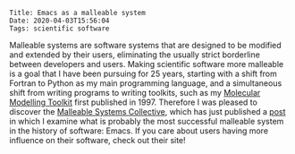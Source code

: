     Title: Emacs as a malleable system
    Date: 2020-04-03T15:56:04
    Tags: scientific software

Malleable systems are software systems that are designed to be modified and extended by their users, eliminating the usually strict borderline between developers and users. Making scientific software more malleable is a goal that I have been pursuing for 25 years, starting with a shift from Fortran to Python as my main programming language, and a simultaneous shift from writing programs to writing toolkits, such as my [Molecular Modelling Toolkit](http://dirac.cnrs-orleans.fr/MMTK/) first published in 1997. Therefore I was pleased to discover the [Malleable Systems Collective](https://malleable.systems/), which has just published a [post](https://malleable.systems/blog/2020/04/01/the-most-successful-malleable-system-in-history/) in which I examine what is probably the most successful malleable system in the history of software: Emacs. If you care about users having more influence on their software, check out their site!

